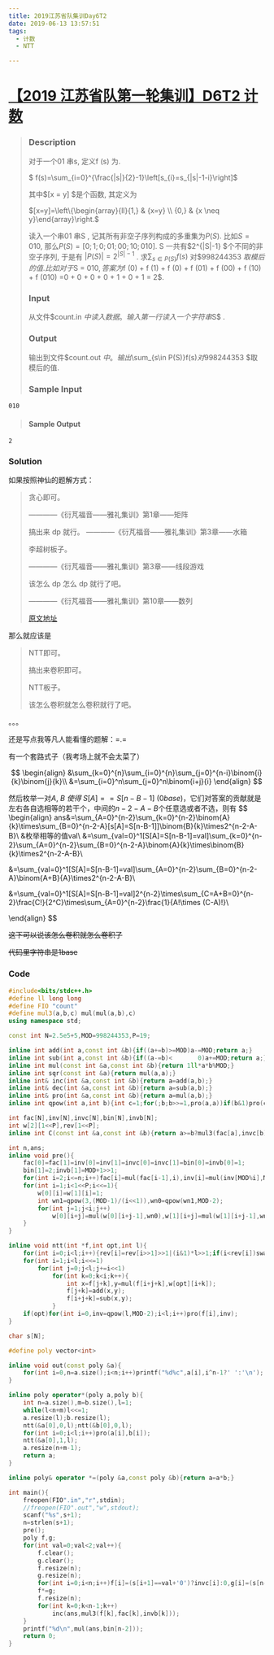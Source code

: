 ```yaml
---
title: 2019江苏省队集训Day6T2
date: 2019-06-13 13:57:51
tags: 
  - 计数
  - NTT

---
```


# [【2019 江苏省队第一轮集训】D6T2 计数](https://acm.nflsoj.com/problem/423)

> ### Description
>
> 对于一个01 串s, 定义f (s) 为.
>
> $ f(s)=\sum_{i=0}^{\frac{|s|}{2}-1}\left[s_{i}=s_{|s|-1-i}\right]$
>
> 其中$[x = y] $是个函数, 其定义为
>
> $[x=y]=\left\{\begin{array}{ll}{1,} & {x=y} \\ {0,} & {x \neq y}\end{array}\right.$
>
> 读入一个串01 串S , 记其所有非空子序列构成的多重集为$P(S)$. 比如$S = 010$,
> 那么$P(S) = [0; 1; 0; 01; 00; 10; 010]$. S 一共有$2^{|S|-1} $个不同的非空子序列, 于是有
> $|P(S )| = 2^{|S|-1}$ .
> 求$\sum_{s\in P(S )} f (s)$ 对$998244353 $取模后的值.
> 比如对于$S = 010$, 答案为$f (0) + f (1) + f (0) + f (01) + f (00) + f (10) + f (010) =0 + 0 + 0 + 0 + 1 + 0 + 1 = 2$.
>
> ### Input 
> 从文件$count.in $中读入数据。
> 输入第一行读入一个字符串$S$ .
>
> ### Output
> 输出到文件$count.out $中。
> 输出$\sum_{s\in P(S)}f(s)$对$998244353 $取模后的值.
>
> ### Sample Input
```
010
```
> #### Sample Output
```
2
```

### Solution

如果按照神仙的题解方式：

> 贪心即可。
>
> ————《衍芃福音——雅礼集训》第1章——矩阵
>
> 
>
> 搞出来 dp 就行。
> ————《衍芃福音——雅礼集训》第3章——水箱
>
> 
>
> 李超树板子。
>
> ————《衍芃福音——雅礼集训》第3章——线段游戏
>
> 
>
> 该怎么 dp 怎么 dp 就行了吧。
>
> ————《衍芃福音——雅礼集训》第10章——数列
>
> [原文地址](https://blog.csdn.net/qq_35923186/article/details/89408424)



那么就应该是

> NTT即可。
>
> 
>
> 搞出来卷积即可。
>
> 
>
> NTT板子。
>
> 
>
> 该怎么卷积就怎么卷积就行了吧。

。。。































还是写点我等凡人能看懂的题解：=.=

有一个套路式子（我考场上就不会太菜了）

$$
\begin{align}
&\sum_{k=0}^{n}\sum_{i=0}^{n}\sum_{j=0}^{n-i}\binom{i}{k}\binom{j}{k}\\
&=\sum_{i=0}^n\sum_{j=0}^n\binom{i+j}{i}
\end{align}
$$

然后枚举一对$A,\ B\ 使得\ S[A]==S[n-B-1]\ (0base)$，它们对答案的贡献就是左右各自选相等的若干个，中间的$n-2-A-B$个任意选或者不选，则有
$$
\begin{align}
ans&=\sum_{A=0}^{n-2}\sum_{k=0}^{n-2}\binom{A}{k}\times\sum_{B=0}^{n-2-A}[s[A]=S[n-B-1]]\binom{B}{k}\times2^{n-2-A-B}\\
&枚举相等的值val\\
&=\sum_{val=0}^1[S[A]=S[n-B-1]=val]\sum_{k=0}^{n-2}\sum_{A=0}^{n-2}\sum_{B=0}^{n-2-A}\binom{A}{k}\times\binom{B}{k}\times2^{n-2-A-B}\\

&=\sum_{val=0}^1[S[A]=S[n-B-1]=val]\sum_{A=0}^{n-2}\sum_{B=0}^{n-2-A}\binom{A+B}{A}\times2^{n-2-A-B}\\

&=\sum_{val=0}^1[S[A]=S[n-B-1]=val]2^{n-2}\times\sum_{C=A+B=0}^{n-2}\frac{C!}{2^C}\times\sum_{A=0}^{n-2}\frac{1}{A!\times (C-A)!}\\

\end{align}
$$

~~这下可以说该怎么卷积就怎么卷积了~~

~~代码里字符串是1base~~

### Code

```c++
#include<bits/stdc++.h>
#define ll long long
#define FIO "count"
#define mul3(a,b,c) mul(mul(a,b),c)
using namespace std;

const int N=2.5e5+5,MOD=998244353,P=19;

inline int add(int a,const int &b){if((a+=b)>=MOD)a-=MOD;return a;}
inline int sub(int a,const int &b){if((a-=b)<		0)a+=MOD;return a;}
inline int mul(const int &a,const int &b){return 1ll*a*b%MOD;}
inline int sqr(const int &a){return mul(a,a);}
inline int& inc(int &a,const int &b){return a=add(a,b);}
inline int& dec(int &a,const int &b){return a=sub(a,b);}
inline int& pro(int &a,const int &b){return a=mul(a,b);}
inline int qpow(int a,int b){int c=1;for(;b;b>>=1,pro(a,a))if(b&1)pro(c,a);return c;}

int fac[N],inv[N],invc[N],bin[N],invb[N];
int w[2][1<<P],rev[1<<P];
inline int C(const int &a,const int &b){return a>=b?mul3(fac[a],invc[b],invc[a-b]):0;}

int n,ans;
inline void pre(){
	fac[0]=fac[1]=inv[0]=inv[1]=invc[0]=invc[1]=bin[0]=invb[0]=1;
	bin[1]=2;invb[1]=MOD+1>>1;
	for(int i=2;i<=n;i++)fac[i]=mul(fac[i-1],i),inv[i]=mul(inv[MOD%i],MOD-MOD/i),invc[i]=mul(invc[i-1],inv[i]),bin[i]=mul(bin[i-1],2),invb[i]=mul(invb[i-1],invb[1]);
	for(int i=1;i<1<<P;i<<=1){
		w[0][i]=w[1][i]=1;
		int wn1=qpow(3,(MOD-1)/(i<<1)),wn0=qpow(wn1,MOD-2);
		for(int j=1;j<i;j++)
			w[0][i+j]=mul(w[0][i+j-1],wn0),w[1][i+j]=mul(w[1][i+j-1],wn1);
	}
}

inline void ntt(int *f,int opt,int l){
	for(int i=0;i<l;i++){rev[i]=rev[i>>1]>>1|(i&1)*l>>1;if(i<rev[i])swap(f[i],f[rev[i]]);}
	for(int i=1;i<l;i<<=1)
		for(int j=0;j<l;j+=i<<1)
			for(int k=0;k<i;k++){
				int x=f[j+k],y=mul(f[i+j+k],w[opt][i+k]);
				f[j+k]=add(x,y);
				f[i+j+k]=sub(x,y);
			}
	if(opt)for(int i=0,inv=qpow(l,MOD-2);i<l;i++)pro(f[i],inv);
}

char s[N];

#define poly vector<int>

inline void out(const poly &a){
	for(int i=0,n=a.size();i<n;i++)printf("%d%c",a[i],i^n-1?' ':'\n');
}

inline poly operator*(poly a,poly b){
	int n=a.size(),m=b.size(),l=1;
	while(l<n+m)l<<=1;
	a.resize(l);b.resize(l);
	ntt(&a[0],0,l);ntt(&b[0],0,l);
	for(int i=0;i<l;i++)pro(a[i],b[i]);
	ntt(&a[0],1,l);
	a.resize(n+m-1);
	return a;
}

inline poly& operator *=(poly &a,const poly &b){return a=a*b;}

int main(){
	freopen(FIO".in","r",stdin);
	//freopen(FIO".out","w",stdout);
	scanf("%s",s+1);
	n=strlen(s+1);
	pre();
	poly f,g;
	for(int val=0;val<2;val++){
		f.clear();
		g.clear();
		f.resize(n);
		g.resize(n);
		for(int i=0;i<n;i++)f[i]=(s[i+1]==val+'0')?invc[i]:0,g[i]=(s[n-i]==val+'0')?invc[i]:0;
		f*=g;
		f.resize(n);
		for(int k=0;k<n-1;k++)
			inc(ans,mul3(f[k],fac[k],invb[k]));
	}
	printf("%d\n",mul(ans,bin[n-2]));
	return 0;
}


```
